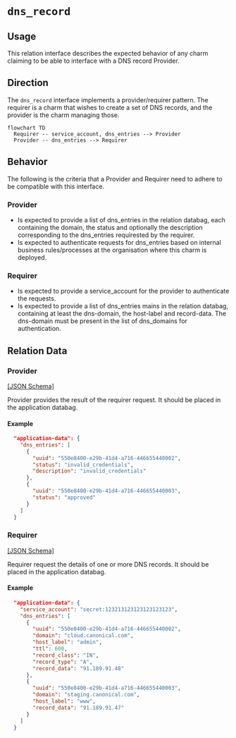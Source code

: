 # `dns_record`

## Usage

This relation interface describes the expected behavior of any charm claiming to be able to interface with a DNS record Provider.

## Direction

The `dns_record` interface implements a provider/requirer pattern. The requirer is a charm that wishes to create a set of DNS records, and the provider is the charm managing those.
```mermaid
flowchart TD
  Requirer -- service_account, dns_entries --> Provider
  Provider -- dns_entries --> Requirer
```

## Behavior

The following is the criteria that a Provider and Requirer need to adhere to be compatible with this interface.

### Provider

- Is expected to provide a list of dns_entries in the relation databag, each containing the domain, the status and optionally the description corresponding to the dns_entries requirested by the requirer.
- Is expected to authenticate requests for dns_entries based on internal business rules/processes at the organisation where this charm is deployed.

### Requirer

- Is expected to provide a service_account for the provider to authenticate the requests.
- Is expected to provide a list of dns_entries mains in the relation databag, containing at least the dns-domain, the host-label and record-data. The dns-domain must be present in the list of dns_domains for authentication.


## Relation Data

### Provider

[\[JSON Schema\]](./schemas/provider.json)

Provider provides the result of the requirer request. It should be placed in the application databag.

#### Example
```json
  "application-data": {
    "dns_entries": [
      {
        "uuid": "550e8400-e29b-41d4-a716-446655440002",
        "status": "invalid_credentials",
        "description": "invalid_credentials"
      },
      {
        "uuid": "550e8400-e29b-41d4-a716-446655440003",
        "status": "approved"
      }
    ]
  }

```

### Requirer

[\[JSON Schema\]](./schemas/requirer.json)

Requirer request the details of one or more DNS records. It should be placed in the application databag.

#### Example

```json
  "application-data": {
    "service_account": "secret:123213123123123123123",
    "dns_entries": [
      {
        "uuid": "550e8400-e29b-41d4-a716-446655440002",
        "domain": "cloud.canonical.com",
        "host_label": "admin",
        "ttl": 600,
        "record_class": "IN",
        "record_type": "A",
        "record_data": "91.189.91.48"
      },
      {
        "uuid": "550e8400-e29b-41d4-a716-446655440003",
        "domain": "staging.canonical.com",
        "host_label": "www",
        "record_data": "91.189.91.47"
      }
    ]
  }
```
